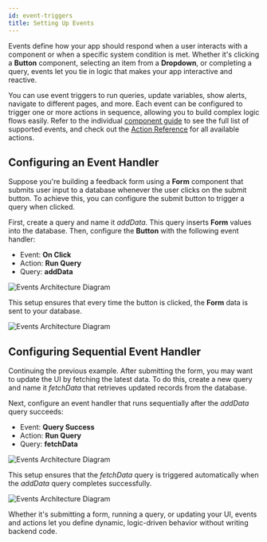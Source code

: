 ```yaml
---
id: event-triggers
title: Setting Up Events
---
```


Events define how your app should respond when a user interacts with a component or when a specific system condition is met. Whether it's clicking a **Button** component, selecting an item from a **Dropdown**, or completing a query, events let you tie in logic that makes your app interactive and reactive.

You can use event triggers to run queries, update variables, show alerts, navigate to different pages, and more. Each event can be configured to trigger one or more actions in sequence, allowing you to build complex logic flows easily. Refer to the individual [component guide](/docs/beta/app-builder/building-ui/component-library) to see the full list of supported events, and check out the [Action Reference](/docs/category/actions-reference) for all available actions.

## Configuring an Event Handler

Suppose you're building a feedback form using a **Form** component that submits user input to a database whenever the user clicks on the submit button. To achieve this, you can configure the submit button to trigger a query when clicked.

First, create a query and name it *addData*. This query inserts **Form** values into the database. Then, configure the **Button** with the following event handler:
- Event: **On Click**
- Action: **Run Query**
- Query: **addData** 

<img className="screenshot-full img-l" src="/img/app-builder/events/event-handler/form.png" alt="Events Architecture Diagram"/>

This setup ensures that every time the button is clicked, the **Form** data is sent to your database.

<img className="screenshot-full img-full" src="/img/app-builder/events/event-handler/dig.png" alt="Events Architecture Diagram"/>

## Configuring Sequential Event Handler

Continuing the previous example. After submitting the form, you may want to update the UI by fetching the latest data. To do this, create a new query and name it *fetchData* that retrieves updated records from the database.

Next, configure an event handler that runs sequentially after the *addData* query succeeds:
- Event: **Query Success**
- Action: **Run Query**
- Query: **fetchData** 

<img className="screenshot-full img-full" src="/img/app-builder/events/event-handler/query.png" alt="Events Architecture Diagram"/>

This setup ensures that the *fetchData* query is triggered automatically when the *addData* query completes successfully.

<img className="screenshot-full img-full" src="/img/app-builder/events/event-handler/query-dig.png" alt="Events Architecture Diagram"/>

Whether it's submitting a form, running a query, or updating your UI, events and actions let you define dynamic, logic-driven behavior without writing backend code. 